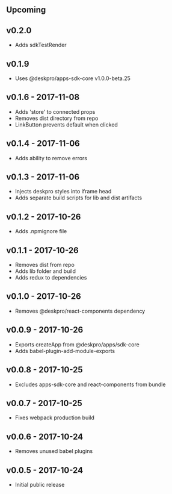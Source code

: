 ## Upcoming


## v0.2.0

* Adds sdkTestRender

## v0.1.9

* Uses @deskpro/apps-sdk-core v1.0.0-beta.25

## v0.1.6 - 2017-11-08

* Adds 'store' to connected props
* Removes dist directory from repo
* LinkButton prevents default when clicked

## v0.1.4 - 2017-11-06

* Adds ability to remove errors

## v0.1.3 - 2017-11-06

* Injects deskpro styles into iframe head
* Adds separate build scripts for lib and dist artifacts

## v0.1.2 - 2017-10-26

* Adds .npmignore file

## v0.1.1 - 2017-10-26

* Removes dist from repo
* Adds lib folder and build
* Adds redux to dependencies

## v0.1.0 - 2017-10-26

* Removes @deskpro/react-components dependency

## v0.0.9 - 2017-10-26

* Exports createApp from @deskpro/apps/sdk-core
* Adds babel-plugin-add-module-exports

## v0.0.8 - 2017-10-25

* Excludes apps-sdk-core and react-components from bundle

## v0.0.7 - 2017-10-25

* Fixes webpack production build

## v0.0.6 - 2017-10-24

* Removes unused babel plugins

## v0.0.5 - 2017-10-24

* Initial public release
